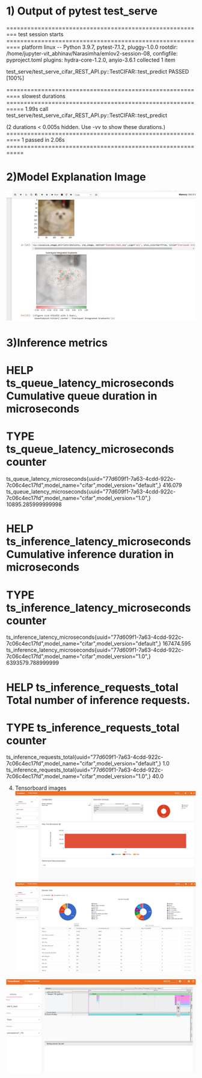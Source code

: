 <h1>1) Output of pytest test_serve</h1>

========================================================= test session starts ==========================================================
platform linux -- Python 3.9.7, pytest-7.1.2, pluggy-1.0.0
rootdir: /home/jupyter-vit_abhinav/Narasimha/emlov2-session-08, configfile: pyproject.toml
plugins: hydra-core-1.2.0, anyio-3.6.1
collected 1 item

test_serve/test_serve_cifar_REST_API.py::TestCIFAR::test_predict PASSED                                                          [100%]

========================================================== slowest durations ===========================================================
1.99s call     test_serve/test_serve_cifar_REST_API.py::TestCIFAR::test_predict

(2 durations < 0.005s hidden.  Use -vv to show these durations.)
========================================================== 1 passed in 2.06s ===========================================================


<h1>2)Model Explanation Image</h1>
<img src='Model_Explanation.JPG'/>


<h1>3)Inference metrics</h1>

# HELP ts_queue_latency_microseconds Cumulative queue duration in microseconds
# TYPE ts_queue_latency_microseconds counter
ts_queue_latency_microseconds{uuid="77d609f1-7a63-4cdd-922c-7c06c4ec17fd",model_name="cifar",model_version="default",} 416.079
ts_queue_latency_microseconds{uuid="77d609f1-7a63-4cdd-922c-7c06c4ec17fd",model_name="cifar",model_version="1.0",} 10895.285999999998
# HELP ts_inference_latency_microseconds Cumulative inference duration in microseconds
# TYPE ts_inference_latency_microseconds counter
ts_inference_latency_microseconds{uuid="77d609f1-7a63-4cdd-922c-7c06c4ec17fd",model_name="cifar",model_version="default",} 167474.595
ts_inference_latency_microseconds{uuid="77d609f1-7a63-4cdd-922c-7c06c4ec17fd",model_name="cifar",model_version="1.0",} 6393579.788999999
# HELP ts_inference_requests_total Total number of inference requests.
# TYPE ts_inference_requests_total counter
ts_inference_requests_total{uuid="77d609f1-7a63-4cdd-922c-7c06c4ec17fd",model_name="cifar",model_version="default",} 1.0
ts_inference_requests_total{uuid="77d609f1-7a63-4cdd-922c-7c06c4ec17fd",model_name="cifar",model_version="1.0",} 40.0


4) Tensorboard images
<img src='PytorchProfiler1.JPG'/><br>
<img src='PytorchProfiler2.JPG'/><br>
<img src='PytorchProfiler3.JPG'/>